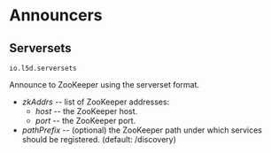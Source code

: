 # Announcers

## Serversets

`io.l5d.serversets`

Announce to ZooKeeper using the serverset format.

* *zkAddrs* -- list of ZooKeeper addresses:
  * *host* --  the ZooKeeper host.
  * *port* --  the ZooKeeper port.
* *pathPrefix* -- (optional) the ZooKeeper path under which services should be registered. (default:
  /discovery)
